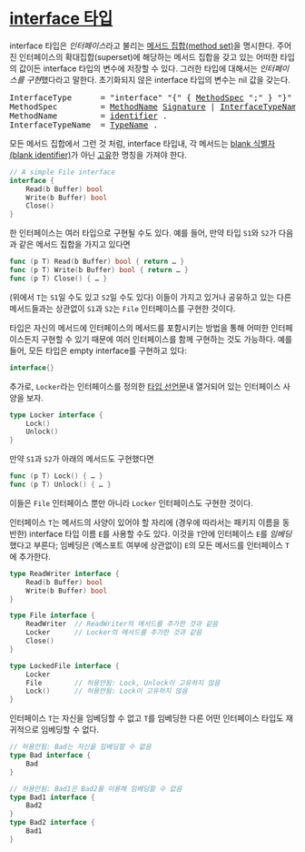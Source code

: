 # [interface 타입](#interface-types)

interface 타입은 *인터페이스*라고 불리는 [메서드 집합(method set)](/Types/method_sets.html)을 명시한다. 주어진 인터페이스의 확대집합(superset)에 해당하는 메서드 집합을 갖고 있는 어떠한 타입의 값이든 interface 타입의 변수에 저장할 수 있다. 그러한 타입에 대해서는 *인터페이스를 구현*했다라고 말한다. 초기화되지 않은 interface 타입의 변수는 nil 값을 갖는다.

<pre>
<a id="InterfaceType">InterfaceType</a>      = "interface" "{" { <a href="#MethodSpec">MethodSpec</a> ";" } "}" .
<a id="MethodSpec">MethodSpec</a>         = <a href="#MethodName">MethodName</a> <a href="/Types/function_types.html#Signature">Signature</a> | <a href="#InterfaceTypeName">InterfaceTypeName</a> .
<a id="MethodName">MethodName</a>         = <a href="/Lexical%20elements/identifiers.html">identifier</a> .
<a id="InterfaceTypeName">InterfaceTypeName</a>  = <a href="/Types/#TypeName">TypeName</a> .
</pre>

모든 메서드 집합에서 그런 것 처럼, interface 타입내, 각 메서드는 [blank 식별자(blank identifier)](/Declarations%20and%20scope/blank_identifier.html)가 아닌 [고유](/Declarations%20and%20scope/uniqueness_of_identifiers.html)한 명칭을 가져야 한다.

```go
// A simple File interface
interface {
    Read(b Buffer) bool
    Write(b Buffer) bool
    Close()
}
```

한 인터페이스는 여러 타입으로 구현될 수도 있다. 예를 들어, 만약 타입 `S1`와 `S2`가 다음과 같은 메서드 집합을 가지고 있다면

```go
func (p T) Read(b Buffer) bool { return … }
func (p T) Write(b Buffer) bool { return … }
func (p T) Close() { … }
```

(위에서 `T`는 `S1`일 수도 있고 `S2`일 수도 있다) 이들이 가지고 있거나 공유하고 있는 다른 메서드들과는 상관없이 `S1`과 `S2`는 `File` 인터페이스를 구현한 것이다.

타입은 자신의 메서드에 인터페이스의 메서드를 포함시키는 방법을 통해 어떠한 인터페이스든지 구현할 수 있기 때문에 여러 인터페이스를 함께 구현하는 것도 가능하다. 예를 들어, 모든 타입은 empty interface를 구현하고 있다:

```go
interface{}
```

추가로, `Locker`라는 인터페이스를 정의한 [타입 선언문](/Declarations%20and%20scope/type_declarations.html)내 열거되어 있는 인터페이스 사양을 보자. 

```go
type Locker interface {
    Lock()
    Unlock()
}
```

만약 `S1`과 `S2`가 아래의 메서드도 구현했다면

```go
func (p T) Lock() { … }
func (p T) Unlock() { … }
```

이들은 `File` 인터페이스 뿐만 아니라 `Locker` 인터페이스도 구현한 것이다.

인터페이스 `T`는 메서드의 사양이 있어야 할 자리에 (경우에 따라서는 패키지 이름을 동반한) interface 타입 이름 `E`를 사용할 수도 있다. 이것을 `T`안에 인터페이스 `E`를 *임베딩*했다고 부른다; 임베딩은 (엑스포트 여부에 상관없이) `E`의 모든 메서드를 인터페이스 `T`에 추가한다. 

```go
type ReadWriter interface {
    Read(b Buffer) bool
    Write(b Buffer) bool
}

type File interface {
    ReadWriter  // ReadWriter의 메서드를 추가한 것과 같음
    Locker      // Locker의 메서드를 추가한 것과 같음
    Close()
}

type LockedFile interface {
    Locker
    File        // 허용안됨: Lock, Unlock이 고유하지 않음
    Lock()      // 허용안됨: Lock이 고유하지 않음
}
```

인터페이스 `T`는 자신을 임베딩할 수 없고 `T`를 임베딩한 다른 어떤 인터페이스 타입도 재귀적으로 임베딩할 수 없다.

```go
// 허용안됨: Bad는 자신을 임베딩할 수 없음
type Bad interface {
    Bad
}

// 허용안됨: Bad1은 Bad2를 이용해 임베딩할 수 없음
type Bad1 interface {
    Bad2
}
type Bad2 interface {
    Bad1
}
```